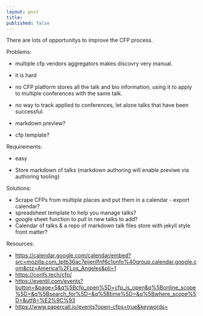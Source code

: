 ```yaml
---
layout: post
title:
published: false 
---
```

There are lots of opportunitys to improve the CFP process. 

Problems:
* multiple cfp vendors aggregators makes discovry very manual. 

* it is hard

* no CFP platform stores all the talk and bio information, using it to apply to multiple conferences with the same talk.

* no way to track applied to conferences, let alone talks that have been successful. 

* markdown preview?

* cfp template?

Requirements:

* easy

* Store markdown of talks (markdown authoring will enable previwe via authoring tooling)


Solutions:
* Scrape CFPs from multiple places and put them in a calendar - export calendar?
* spreadsheet template to help you manage talks?
* google sheet function to pull in new talks to add?
* Calendar of talks & a repo of markdown talk files store with jekyll style front matter?




Resources:
* https://calendar.google.com/calendar/embed?src=mozilla.com_tptb36ac7eijerilfnf6c1onfo%40group.calendar.google.com&ctz=America%2FLos_Angeles&pli=1
* https://confs.tech/cfp/
* https://eventil.com/events?button=&page=5&q%5Bcfp_open%5D=cfp_is_open&q%5Bonline_scope%5D=&q%5Bsearch_for%5D=&q%5Btime%5D=&q%5Bwhere_scope%5D=&utf8=%E2%9C%93
* https://www.papercall.io/events?open-cfps=true&keywords=

